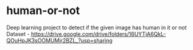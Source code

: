 # human-or-not
Deep learning project to detect if the given image has human in it or not
Dataset - https://drive.google.com/drive/folders/16UYTjA6QkL-QOuHpJK3sOOMUMjr2BZL_?usp=sharing
